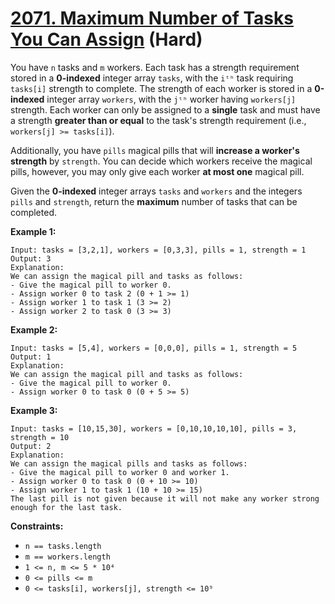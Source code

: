 # [2071. Maximum Number of Tasks You Can Assign][link] (Hard)

[link]: https://leetcode.com/problems/maximum-number-of-tasks-you-can-assign/

You have `n` tasks and `m` workers. Each task has a strength requirement stored in a **0-indexed**
integer array `tasks`, with the `iᵗʰ` task requiring `tasks[i]` strength to complete. The strength
of each worker is stored in a **0-indexed** integer array `workers`, with the `jᵗʰ` worker having
`workers[j]` strength. Each worker can only be assigned to a **single** task and must have a
strength **greater than or equal** to the task's strength requirement (i.e., `workers[j] >=
tasks[i]`).

Additionally, you have `pills` magical pills that will **increase a worker's strength** by
`strength`. You can decide which workers receive the magical pills, however, you may only give each
worker **at most one** magical pill.

Given the **0-indexed** integer arrays `tasks` and `workers` and the integers `pills` and `strength`,
return the **maximum** number of tasks that can be completed.

**Example 1:**

```
Input: tasks = [3,2,1], workers = [0,3,3], pills = 1, strength = 1
Output: 3
Explanation:
We can assign the magical pill and tasks as follows:
- Give the magical pill to worker 0.
- Assign worker 0 to task 2 (0 + 1 >= 1)
- Assign worker 1 to task 1 (3 >= 2)
- Assign worker 2 to task 0 (3 >= 3)
```

**Example 2:**

```
Input: tasks = [5,4], workers = [0,0,0], pills = 1, strength = 5
Output: 1
Explanation:
We can assign the magical pill and tasks as follows:
- Give the magical pill to worker 0.
- Assign worker 0 to task 0 (0 + 5 >= 5)
```

**Example 3:**

```
Input: tasks = [10,15,30], workers = [0,10,10,10,10], pills = 3, strength = 10
Output: 2
Explanation:
We can assign the magical pills and tasks as follows:
- Give the magical pill to worker 0 and worker 1.
- Assign worker 0 to task 0 (0 + 10 >= 10)
- Assign worker 1 to task 1 (10 + 10 >= 15)
The last pill is not given because it will not make any worker strong enough for the last task.
```

**Constraints:**

- `n == tasks.length`
- `m == workers.length`
- `1 <= n, m <= 5 * 10⁴`
- `0 <= pills <= m`
- `0 <= tasks[i], workers[j], strength <= 10⁹`
